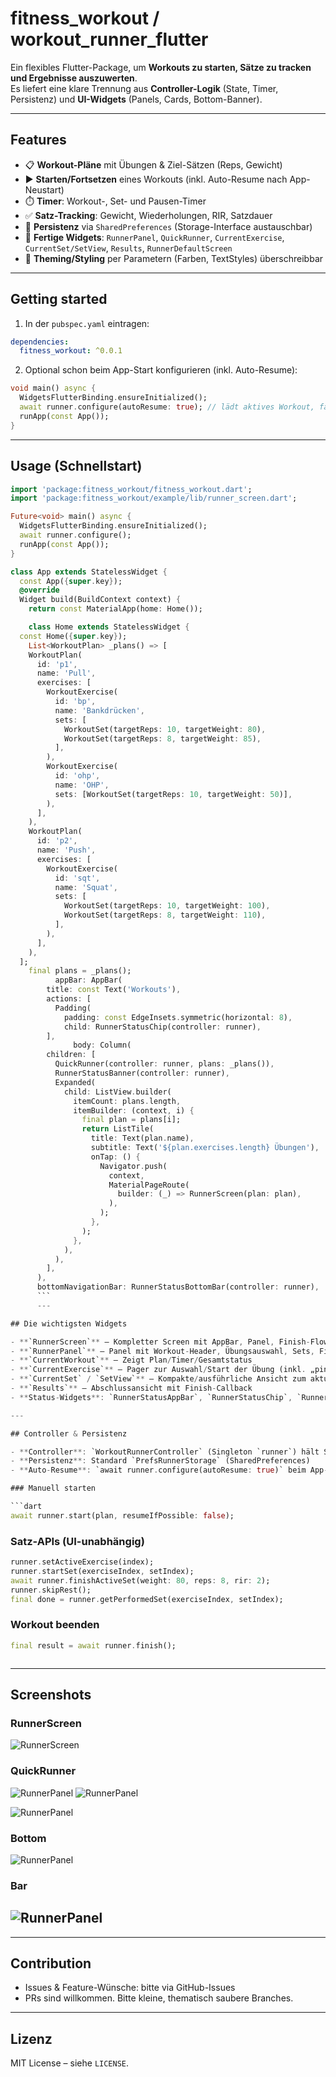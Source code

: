 # fitness_workout / workout_runner_flutter

Ein flexibles Flutter-Package, um **Workouts zu starten, Sätze zu tracken und Ergebnisse auszuwerten**.  
Es liefert eine klare Trennung aus **Controller-Logik** (State, Timer, Persistenz) und **UI-Widgets** (Panels, Cards, Bottom-Banner).

---

## Features

- 📋 **Workout-Pläne** mit Übungen & Ziel-Sätzen (Reps, Gewicht)
- ▶️ **Starten/Fortsetzen** eines Workouts (inkl. Auto-Resume nach App-Neustart)
- ⏱️ **Timer**: Workout-, Set- und Pausen-Timer
- ✅ **Satz-Tracking**: Gewicht, Wiederholungen, RIR, Satzdauer
- 🧠 **Persistenz** via `SharedPreferences` (Storage-Interface austauschbar)
- 🧩 **Fertige Widgets**: `RunnerPanel`, `QuickRunner`, `CurrentExercise`, `CurrentSet/SetView`, `Results`, `RunnerDefaultScreen`
- 🎨 **Theming/Styling** per Parametern (Farben, TextStyles) überschreibbar

---

## Getting started

1. In der `pubspec.yaml` eintragen:
```yaml
dependencies:
  fitness_workout: ^0.0.1
```

2. Optional schon beim App-Start konfigurieren (inkl. Auto-Resume):
```dart
void main() async {
  WidgetsFlutterBinding.ensureInitialized();
  await runner.configure(autoResume: true); // lädt aktives Workout, falls vorhanden
  runApp(const App());
}
```

---

## Usage (Schnellstart)

```dart
import 'package:fitness_workout/fitness_workout.dart';
import 'package:fitness_workout/example/lib/runner_screen.dart';

Future<void> main() async {
  WidgetsFlutterBinding.ensureInitialized();
  await runner.configure();
  runApp(const App());
}

class App extends StatelessWidget {
  const App({super.key});
  @override
  Widget build(BuildContext context) {
    return const MaterialApp(home: Home());

    class Home extends StatelessWidget {
  const Home({super.key});
    List<WorkoutPlan> _plans() => [
    WorkoutPlan(
      id: 'p1',
      name: 'Pull',
      exercises: [
        WorkoutExercise(
          id: 'bp',
          name: 'Bankdrücken',
          sets: [
            WorkoutSet(targetReps: 10, targetWeight: 80),
            WorkoutSet(targetReps: 8, targetWeight: 85),
          ],
        ),
        WorkoutExercise(
          id: 'ohp',
          name: 'OHP',
          sets: [WorkoutSet(targetReps: 10, targetWeight: 50)],
        ),
      ],
    ),
    WorkoutPlan(
      id: 'p2',
      name: 'Push',
      exercises: [
        WorkoutExercise(
          id: 'sqt',
          name: 'Squat',
          sets: [
            WorkoutSet(targetReps: 10, targetWeight: 100),
            WorkoutSet(targetReps: 8, targetWeight: 110),
          ],
        ),
      ],
    ),
  ];
    final plans = _plans();
          appBar: AppBar(
        title: const Text('Workouts'),
        actions: [
          Padding(
            padding: const EdgeInsets.symmetric(horizontal: 8),
            child: RunnerStatusChip(controller: runner),
        ],
              body: Column(
        children: [
          QuickRunner(controller: runner, plans: _plans()),
          RunnerStatusBanner(controller: runner),
          Expanded(
            child: ListView.builder(
              itemCount: plans.length,
              itemBuilder: (context, i) {
                final plan = plans[i];
                return ListTile(
                  title: Text(plan.name),
                  subtitle: Text('${plan.exercises.length} Übungen'),
                  onTap: () {
                    Navigator.push(
                      context,
                      MaterialPageRoute(
                        builder: (_) => RunnerScreen(plan: plan),
                      ),
                    );
                  },
                );
              },
            ),
          ),
        ],
      ),
      bottomNavigationBar: RunnerStatusBottomBar(controller: runner),
      ```
      ---

## Die wichtigsten Widgets

- **`RunnerScreen`** – Kompletter Screen mit AppBar, Panel, Finish-Flow
- **`RunnerPanel`** – Panel mit Workout-Header, Übungsauswahl, Sets, Finish-Button
- **`CurrentWorkout`** – Zeigt Plan/Timer/Gesamtstatus
- **`CurrentExercise`** – Pager zur Auswahl/Start der Übung (inkl. „pinned“ State)
- **`CurrentSet` / `SetView`** – Kompakte/ausführliche Ansicht zum aktuellen Satz
- **`Results`** – Abschlussansicht mit Finish-Callback
- **Status-Widgets**: `RunnerStatusAppBar`, `RunnerStatusChip`, `RunnerStatusBanner`, `RunnerStatusBottomBar`

---

## Controller & Persistenz

- **Controller**: `WorkoutRunnerController` (Singleton `runner`) hält State & Timer
- **Persistenz**: Standard `PrefsRunnerStorage` (SharedPreferences)
- **Auto-Resume**: `await runner.configure(autoResume: true)` beim App-Start aufrufen

### Manuell starten

```dart
await runner.start(plan, resumeIfPossible: false);
```

### Satz-APIs (UI-unabhängig)

```dart
runner.setActiveExercise(index);
runner.startSet(exerciseIndex, setIndex);
await runner.finishActiveSet(weight: 80, reps: 8, rir: 2);
runner.skipRest();
final done = runner.getPerformedSet(exerciseIndex, setIndex);
```

### Workout beenden

```dart
final result = await runner.finish();



```

---
## Screenshots

### RunnerScreen
![RunnerScreen](assets/screens/runner_screen.png)

### QuickRunner
![RunnerPanel](assets/screens/quick_runner1.png)
![RunnerPanel](assets/screens/quick_runner2.png)

![RunnerPanel](assets/screens/quick_runner3.png)

### Bottom
![RunnerPanel](assets/screens/bottom.png)

### Bar
![RunnerPanel](assets/screens/bar.png)
---

---

## Contribution

- Issues & Feature-Wünsche: bitte via GitHub-Issues
- PRs sind willkommen. Bitte kleine, thematisch saubere Branches.

---

## Lizenz

MIT License – siehe `LICENSE`.
